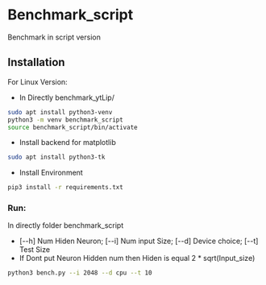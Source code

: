 # Benchmark_script
Benchmark in script version
## Installation
For Linux Version:
- In Directly benchmark_ytLip/
```bash
sudo apt install python3-venv
python3 -m venv benchmark_script
source benchmark_script/bin/activate 
```
- Install backend for matplotlib
```bash
sudo apt install python3-tk
```
- Install Environment
```bash
pip3 install -r requirements.txt
```
### Run:
In directly folder benchmark_script
- [--h] Num Hiden Neuron; [--i] Num input Size; [--d] Device choice; [--t] Test Size
- If Dont put Neuron Hidden num then Hiden is equal 2 * sqrt(Input_size)
```bash
python3 bench.py --i 2048 --d cpu --t 10
```
